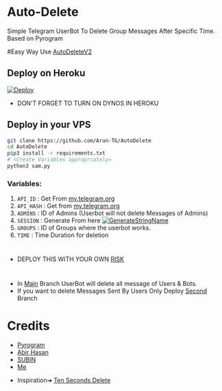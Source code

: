 # Auto-Delete
Simple Telegram UserBot To Delete Group Messages After Specific Time.
Based on Pyrogram

#Easy Way
Use [AutoDeleteV2](http://t.me/AutoDeleteV2bot)

## Deploy on Heroku
 [![Deploy](https://www.herokucdn.com/deploy/button.svg)](https://heroku.com/deploy)
- DON'T FORGET TO TURN ON DYNOS IN HEROKU

## Deploy in your VPS

```sh
git clone https://github.com/Arun-TG/AutoDelete
cd AutoDelete
pip3 install -r requirements.txt
# <Create Variables appropriately>
python3 sam.py
```


### Variables:
1. `API_ID` : Get From [my.telegram.org](https://my.telegram.org/)
2. `API_HASH` : Get from [my.telegram.org](https://my.telegram.org)
3. `ADMINS` : ID of Admins (Userbot will not delete Messages of Admins)
4. `SESSION` : Generate From here [![GenerateStringName](https://img.shields.io/badge/repl.it-generateStringName-yellowgreen)](https://repl.it/@subinps/getStringName)
5. `GROUPS` : ID of Groups where the userbot works.
6. `TIME` : Time Duration for deletion

#
- DEPLOY THIS WITH YOUR OWN [RISK](https://github.com/Arun-TG/AutoDelete/issues/2#issue-1036267661)

#
- In [Main](https://github.com/Arun-TG/AutoDelete/tree/main) Branch UserBot will delete all message of Users & Bots.
- If you want to delete Messages Sent By Users Only Deploy [Second](https://github.com/Arun-TG/AutoDelete/tree/Second) Branch 

# Credits
- [Pyrogram](https://github.com/pyrogram/pyrogram)
- [Abir Hasan](https://github.com/AbirHasan2005)
- [SUBIN](https://github.com/subinps)
- [Me](https://t.me/Arun_TG)

* Inspiration➔ [Ten Seconds Delete](https://t.me/TenSecBot)
